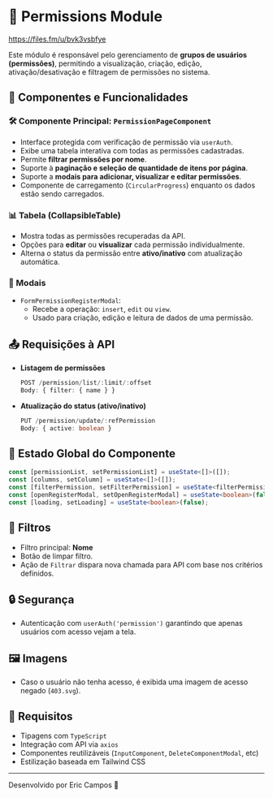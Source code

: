 # 📄 Permissions Module

https://files.fm/u/bvk3vsbfye

Este módulo é responsável pelo gerenciamento de **grupos de usuários (permissões)**, permitindo a visualização, criação, edição, ativação/desativação e filtragem de permissões no sistema.

## 🧩 Componentes e Funcionalidades

### 🛠 Componente Principal: `PermissionPageComponent`
- Interface protegida com verificação de permissão via `userAuth`.
- Exibe uma tabela interativa com todas as permissões cadastradas.
- Permite **filtrar permissões por nome**.
- Suporte à **paginação e seleção de quantidade de itens por página**.
- Suporte a **modais para adicionar, visualizar e editar permissões**.
- Componente de carregamento (`CircularProgress`) enquanto os dados estão sendo carregados.

### 📊 Tabela (CollapsibleTable)
- Mostra todas as permissões recuperadas da API.
- Opções para **editar** ou **visualizar** cada permissão individualmente.
- Alterna o status da permissão entre **ativo/inativo** com atualização automática.

### 🧾 Modais
- `FormPermissionRegisterModal`:
  - Recebe a operação: `insert`, `edit` ou `view`.
  - Usado para criação, edição e leitura de dados de uma permissão.

## 📤 Requisições à API

- **Listagem de permissões**
  ```ts
  POST /permission/list/:limit/:offset
  Body: { filter: { name } }
  ```

- **Atualização do status (ativo/inativo)**
  ```ts
  PUT /permission/update/:refPermission
  Body: { active: boolean }
  ```

## 📂 Estado Global do Componente

```ts
const [permissionList, setPermissionList] = useState<[]>([]);
const [columns, setColumn] = useState<[]>([]);
const [filterPermission, setFilterPermission] = useState<filterPermissionProps>({ name: '' });
const [openRegisterModal, setOpenRegisterModal] = useState<boolean>(false);
const [loading, setLoading] = useState<boolean>(false);
```

## 🧪 Filtros
- Filtro principal: **Nome**
- Botão de limpar filtro.
- Ação de `Filtrar` dispara nova chamada para API com base nos critérios definidos.

## 🔒 Segurança
- Autenticação com `userAuth('permission')` garantindo que apenas usuários com acesso vejam a tela.

## 🖼 Imagens
- Caso o usuário não tenha acesso, é exibida uma imagem de acesso negado (`403.svg`).

## 📌 Requisitos
- Tipagens com `TypeScript`
- Integração com API via `axios`
- Componentes reutilizáveis (`InputComponent`, `DeleteComponentModal`, etc)
- Estilização baseada em Tailwind CSS

---

Desenvolvido por Eric Campos 🚀
